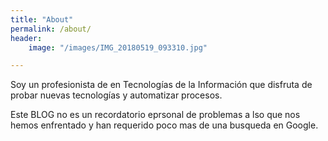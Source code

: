 ```yaml
---
title: "About"
permalink: /about/
header: 
    image: "/images/IMG_20180519_093310.jpg"

---
```


Soy un profesionista de en Tecnologías de la Información que disfruta de probar nuevas tecnologías y automatizar procesos.

Este BLOG no es un recordatorio eprsonal de problemas a lso que nos hemos enfrentado y han requerido poco mas de una busqueda en Google.


